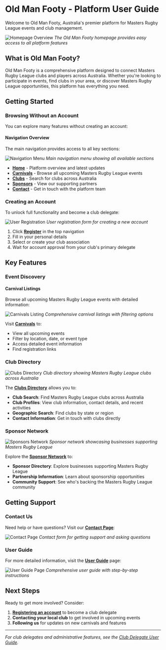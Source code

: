 # Old Man Footy - Platform User Guide

Welcome to Old Man Footy, Australia's premier platform for Masters Rugby League events and club management.

![Homepage Overview](./screenshots/standard-user/homepage-overview.png)
*The Old Man Footy homepage provides easy access to all platform features*

## What is Old Man Footy?

Old Man Footy is a comprehensive platform designed to connect Masters Rugby League clubs and players across Australia. Whether you're looking to participate in events, find clubs in your area, or discover Masters Rugby League opportunities, this platform has everything you need.

## Getting Started

### Browsing Without an Account
You can explore many features without creating an account:

#### Navigation Overview
The main navigation provides access to all key sections:

![Navigation Menu](./screenshots/standard-user/navigation-menu.png)
*Main navigation menu showing all available sections*

- **[Home](http://localhost:3050)** - Platform overview and latest updates
- **[Carnivals](http://localhost:3050/carnivals)** - Browse all upcoming Masters Rugby League events
- **[Clubs](http://localhost:3050/clubs)** - Search for clubs across Australia  
- **[Sponsors](http://localhost:3050/sponsors)** - View our supporting partners
- **[Contact](http://localhost:3050/contact)** - Get in touch with the platform team

### Creating an Account
To unlock full functionality and become a club delegate:

![User Registration](./screenshots/standard-user/user-registration.png)
*User registration form for creating a new account*

1. Click **[Register](http://localhost:3050/auth/register)** in the top navigation
2. Fill in your personal details
3. Select or create your club association
4. Wait for account approval from your club's primary delegate

## Key Features

### Event Discovery

#### Carnival Listings
Browse all upcoming Masters Rugby League events with detailed information:

![Carnivals Listing](./screenshots/standard-user/carnivals-listing.png)
*Comprehensive carnival listings with filtering options*

Visit **[Carnivals](http://localhost:3050/carnivals)** to:
- View all upcoming events
- Filter by location, date, or event type
- Access detailed event information
- Find registration links

### Club Directory

![Clubs Directory](./screenshots/standard-user/clubs-directory.png)
*Club directory showing Masters Rugby League clubs across Australia*

The **[Clubs Directory](http://localhost:3050/clubs)** allows you to:
- **Club Search**: Find Masters Rugby League clubs across Australia
- **Club Profiles**: View club information, contact details, and recent activities
- **Geographic Search**: Find clubs by state or region
- **Contact Information**: Get in touch with clubs directly

### Sponsor Network

![Sponsors Network](./screenshots/standard-user/sponsors-network.png)
*Sponsor network showcasing businesses supporting Masters Rugby League*

Explore the **[Sponsor Network](http://localhost:3050/sponsors)** to:
- **Sponsor Directory**: Explore businesses supporting Masters Rugby League
- **Partnership Information**: Learn about sponsorship opportunities
- **Community Support**: See who's backing the Masters Rugby League community

## Getting Support

### Contact Us
Need help or have questions? Visit our **[Contact Page](http://localhost:3050/contact)**:

![Contact Page](./screenshots/standard-user/contact-page.png)
*Contact form for getting support and asking questions*

### User Guide
For more detailed information, visit the **[User Guide](http://localhost:3050/user-guide)** page:

![User Guide Page](./screenshots/standard-user/user-guide-page.png)
*Comprehensive user guide with step-by-step instructions*

## Next Steps

Ready to get more involved? Consider:
1. **[Registering an account](http://localhost:3050/auth/register)** to become a club delegate
2. **Contacting your local club** to get involved in upcoming events
3. **Following us** for updates on new carnivals and features

---

*For club delegates and administrative features, see the [Club Delegate User Guide](./USER_GUIDE_DELEGATES.md).*